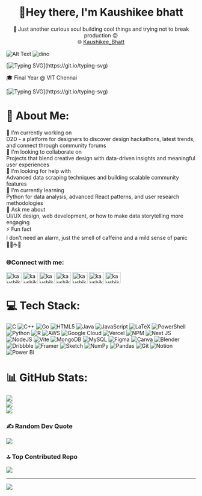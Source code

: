 <h1 align="center">👋Hey there, I'm Kaushikee bhatt</h1>
<p align="center">
  🚀 Just another curious soul building cool things and trying not to break production 🙃  
  <br/>
  🌐 <a href="https://kaushikeebhatt.vercel.app/" target="_blank">Kaushikee_Bhatt</a>

![Alt Text](dino.gif)
![dino](https://github.com/user-attachments/assets/f08362af-d9a5-4271-95a7-291461929a02)


[![Typing SVG](https://readme-typing-svg.demolab.com?font=Fira+Code&size=16&pause=1000&width=435&lines=This+is+my+CREATIVITY+zone!)](https://git.io/typing-svg)

🎓 Final Year @ VIT Chennai

[![Typing SVG](https://readme-typing-svg.demolab.com?font=JetBrains&weight=800&size=21&pause=1000&color=4363F7&width=435&lines=Learning+New+Things+Everyday!)](https://git.io/typing-svg)


# 💫 About Me:
🚀 I'm currently working on<br>D2D - a platform for designers to discover design hackathons, latest trends, and connect through community forums<br>🤝 I'm looking to collaborate on<br>Projects that blend creative design with data-driven insights and meaningful user experiences<br>💛 I'm looking for help with<br>Advanced data scraping techniques and building scalable community features<br>🌱 I'm currently learning<br>Python for data analysis, advanced React patterns, and user research methodologies<br>💬 Ask me about<br>UI/UX design, web development, or how to make data storytelling more engaging<br>⚡ Fun fact<br>I don’t need an alarm, just the smell of caffeine and a mild sense of panic 😵‍💫☕💨


<h3 align="left">🌐Connect with me:</h3>
<p align="left">
<a href="https://linkedin.com/in/kaushikeebhatt" target="blank"><img align="center" src="https://raw.githubusercontent.com/rahuldkjain/github-profile-readme-generator/master/src/images/icons/Social/linked-in-alt.svg" alt="kaushikeebhatt" height="30" width="40" /></a>
<a href="https://codesandbox.com/kaushikeebhatt" target="blank"><img align="center" src="https://raw.githubusercontent.com/rahuldkjain/github-profile-readme-generator/master/src/images/icons/Social/codesandbox.svg" alt="kaushikeebhatt" height="30" width="40" /></a>
<a href="https://kaggle.com/kaushikeebhatt" target="blank"><img align="center" src="https://raw.githubusercontent.com/rahuldkjain/github-profile-readme-generator/master/src/images/icons/Social/kaggle.svg" alt="kaushikeebhatt" height="30" width="40" /></a>
<a href="https://instagram.com/kaushikee_bhatt" target="blank"><img align="center" src="https://raw.githubusercontent.com/rahuldkjain/github-profile-readme-generator/master/src/images/icons/Social/instagram.svg" alt="kaushikee_bhatt" height="30" width="40" /></a>
<a href="https://dribbble.com/kaushikeebhatt" target="blank"><img align="center" src="https://raw.githubusercontent.com/rahuldkjain/github-profile-readme-generator/master/src/images/icons/Social/dribbble.svg" alt="kaushikeebhatt" height="30" width="40" /></a>
<a href="https://www.behance.net/kaushikeebhatt" target="blank"><img align="center" src="https://raw.githubusercontent.com/rahuldkjain/github-profile-readme-generator/master/src/images/icons/Social/behance.svg" alt="kaushikeebhatt" height="30" width="40" /></a>
<a href="https://www.leetcode.com/kaushikeebhatt" target="blank"><img align="center" src="https://raw.githubusercontent.com/rahuldkjain/github-profile-readme-generator/master/src/images/icons/Social/leet-code.svg" alt="kaushikeebhatt" height="30" width="40" /></a>
</p>

# 💻 Tech Stack:
![C](https://img.shields.io/badge/c-%2300599C.svg?style=for-the-badge&logo=c&logoColor=white) ![C++](https://img.shields.io/badge/c++-%2300599C.svg?style=for-the-badge&logo=c%2B%2B&logoColor=white) ![Go](https://img.shields.io/badge/go-%2300ADD8.svg?style=for-the-badge&logo=go&logoColor=white) ![HTML5](https://img.shields.io/badge/html5-%23E34F26.svg?style=for-the-badge&logo=html5&logoColor=white) ![Java](https://img.shields.io/badge/java-%23ED8B00.svg?style=for-the-badge&logo=openjdk&logoColor=white) ![JavaScript](https://img.shields.io/badge/javascript-%23323330.svg?style=for-the-badge&logo=javascript&logoColor=%23F7DF1E) ![LaTeX](https://img.shields.io/badge/latex-%23008080.svg?style=for-the-badge&logo=latex&logoColor=white) ![PowerShell](https://img.shields.io/badge/PowerShell-%235391FE.svg?style=for-the-badge&logo=powershell&logoColor=white) ![Python](https://img.shields.io/badge/python-3670A0?style=for-the-badge&logo=python&logoColor=ffdd54) ![R](https://img.shields.io/badge/r-%23276DC3.svg?style=for-the-badge&logo=r&logoColor=white) ![AWS](https://img.shields.io/badge/AWS-%23FF9900.svg?style=for-the-badge&logo=amazon-aws&logoColor=white) ![Google Cloud](https://img.shields.io/badge/GoogleCloud-%234285F4.svg?style=for-the-badge&logo=google-cloud&logoColor=white) ![Vercel](https://img.shields.io/badge/vercel-%23000000.svg?style=for-the-badge&logo=vercel&logoColor=white) ![NPM](https://img.shields.io/badge/NPM-%23CB3837.svg?style=for-the-badge&logo=npm&logoColor=white) ![Next JS](https://img.shields.io/badge/Next-black?style=for-the-badge&logo=next.js&logoColor=white) ![NodeJS](https://img.shields.io/badge/node.js-6DA55F?style=for-the-badge&logo=node.js&logoColor=white) ![Vite](https://img.shields.io/badge/vite-%23646CFF.svg?style=for-the-badge&logo=vite&logoColor=white) ![MongoDB](https://img.shields.io/badge/MongoDB-%234ea94b.svg?style=for-the-badge&logo=mongodb&logoColor=white) ![MySQL](https://img.shields.io/badge/mysql-4479A1.svg?style=for-the-badge&logo=mysql&logoColor=white) ![Figma](https://img.shields.io/badge/figma-%23F24E1E.svg?style=for-the-badge&logo=figma&logoColor=white) ![Canva](https://img.shields.io/badge/Canva-%2300C4CC.svg?style=for-the-badge&logo=Canva&logoColor=white) ![Blender](https://img.shields.io/badge/blender-%23F5792A.svg?style=for-the-badge&logo=blender&logoColor=white) ![Dribbble](https://img.shields.io/badge/Dribbble-EA4C89?style=for-the-badge&logo=dribbble&logoColor=white) ![Framer](https://img.shields.io/badge/Framer-black?style=for-the-badge&logo=framer&logoColor=blue) ![Sketch](https://img.shields.io/badge/Sketch-FFB387?style=for-the-badge&logo=sketch&logoColor=black) ![NumPy](https://img.shields.io/badge/numpy-%23013243.svg?style=for-the-badge&logo=numpy&logoColor=white) ![Pandas](https://img.shields.io/badge/pandas-%23150458.svg?style=for-the-badge&logo=pandas&logoColor=white) ![Git](https://img.shields.io/badge/git-%23F05033.svg?style=for-the-badge&logo=git&logoColor=white) ![Notion](https://img.shields.io/badge/Notion-%23000000.svg?style=for-the-badge&logo=notion&logoColor=white) ![Power Bi](https://img.shields.io/badge/power_bi-F2C811?style=for-the-badge&logo=powerbi&logoColor=black)
# 📊 GitHub Stats:
![](https://github-readme-stats.vercel.app/api?username=KaushikeeBhatt&theme=moltackt&hide_border=false&include_all_commits=true&count_private=false)<br/>
![](https://nirzak-streak-stats.vercel.app/?user=KaushikeeBhatt&theme=moltackt&hide_border=false)<br/>
![](https://github-readme-stats.vercel.app/api/top-langs/?username=KaushikeeBhatt&theme=moltackt&hide_border=false&include_all_commits=true&count_private=false&layout=compact)

### ✍ Random Dev Quote
![](https://quotes-github-readme.vercel.app/api?type=horizontal&theme=tokyonight)

### 🔝 Top Contributed Repo
![](https://github-contributor-stats.vercel.app/api?username=KaushikeeBhatt&limit=5&theme=moltackt&combine_all_yearly_contributions=true)

---
[![](https://visitcount.itsvg.in/api?id=KaushikeeBhatt&icon=3&color=0)](https://visitcount.itsvg.in)
